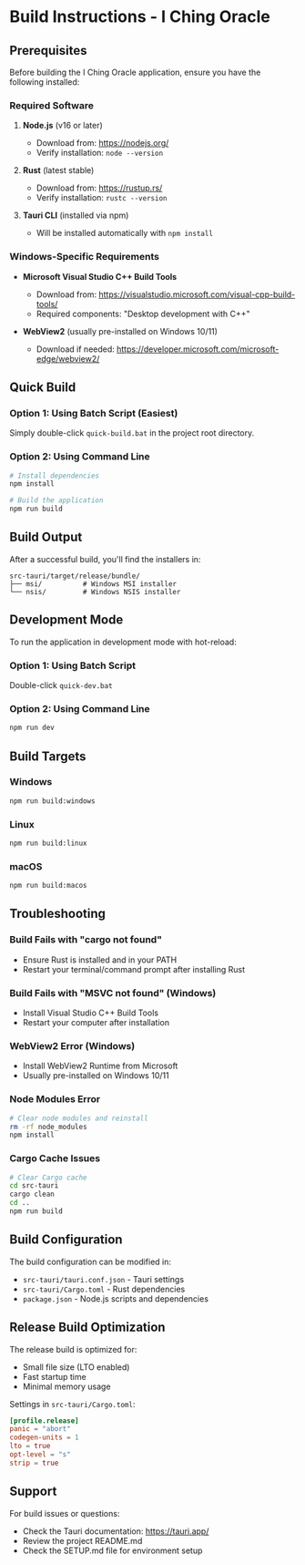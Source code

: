 # Build Instructions - I Ching Oracle

## Prerequisites

Before building the I Ching Oracle application, ensure you have the following installed:

### Required Software

1. **Node.js** (v16 or later)
   - Download from: https://nodejs.org/
   - Verify installation: `node --version`

2. **Rust** (latest stable)
   - Download from: https://rustup.rs/
   - Verify installation: `rustc --version`

3. **Tauri CLI** (installed via npm)
   - Will be installed automatically with `npm install`

### Windows-Specific Requirements

- **Microsoft Visual Studio C++ Build Tools**
  - Download from: https://visualstudio.microsoft.com/visual-cpp-build-tools/
  - Required components: "Desktop development with C++"

- **WebView2** (usually pre-installed on Windows 10/11)
  - Download if needed: https://developer.microsoft.com/microsoft-edge/webview2/

## Quick Build

### Option 1: Using Batch Script (Easiest)

Simply double-click `quick-build.bat` in the project root directory.

### Option 2: Using Command Line

```bash
# Install dependencies
npm install

# Build the application
npm run build
```

## Build Output

After a successful build, you'll find the installers in:

```
src-tauri/target/release/bundle/
├── msi/          # Windows MSI installer
└── nsis/         # Windows NSIS installer
```

## Development Mode

To run the application in development mode with hot-reload:

### Option 1: Using Batch Script
Double-click `quick-dev.bat`

### Option 2: Using Command Line
```bash
npm run dev
```

## Build Targets

### Windows
```bash
npm run build:windows
```

### Linux
```bash
npm run build:linux
```

### macOS
```bash
npm run build:macos
```

## Troubleshooting

### Build Fails with "cargo not found"
- Ensure Rust is installed and in your PATH
- Restart your terminal/command prompt after installing Rust

### Build Fails with "MSVC not found" (Windows)
- Install Visual Studio C++ Build Tools
- Restart your computer after installation

### WebView2 Error (Windows)
- Install WebView2 Runtime from Microsoft
- Usually pre-installed on Windows 10/11

### Node Modules Error
```bash
# Clear node modules and reinstall
rm -rf node_modules
npm install
```

### Cargo Cache Issues
```bash
# Clear Cargo cache
cd src-tauri
cargo clean
cd ..
npm run build
```

## Build Configuration

The build configuration can be modified in:
- `src-tauri/tauri.conf.json` - Tauri settings
- `src-tauri/Cargo.toml` - Rust dependencies
- `package.json` - Node.js scripts and dependencies

## Release Build Optimization

The release build is optimized for:
- Small file size (LTO enabled)
- Fast startup time
- Minimal memory usage

Settings in `src-tauri/Cargo.toml`:
```toml
[profile.release]
panic = "abort"
codegen-units = 1
lto = true
opt-level = "s"
strip = true
```

## Support

For build issues or questions:
- Check the Tauri documentation: https://tauri.app/
- Review the project README.md
- Check the SETUP.md file for environment setup
